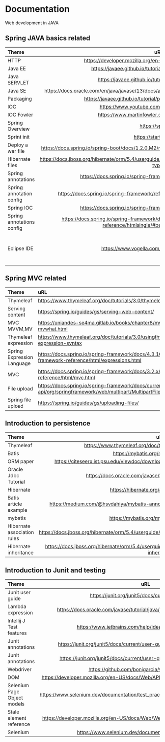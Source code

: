 # Documentation
Web development in JAVA

## Spring JAVA basics related
| Theme      | uRL | Comments     |
| :---        |    :----:   |          ---: |
| HTTP   | https://developer.mozilla.org/en-US/docs/Web/HTTP/Messages     |               |
| Java EE   | https://javaee.github.io/tutorial/overview005.html#BNABO     |               |
| Java SERVLET   |https://javaee.github.io/tutorial/servlets.html#BNAFD      |               |
| Java SE   |https://docs.oracle.com/en/java/javase/13/docs/api/java.base/java/util/jar/package-summary.html|               |
| Packaging   | https://javaee.github.io/tutorial/packaging003.html#BCGHAHGD|               |
| IOC   |https://www.youtube.com/watch?v=vFzP2SaMyA0|               |
| IOC Fowler   | https://www.martinfowler.com/articles/injection.html|               |
| Spring Overview   | https://spring.io/     |               |
| Sprint init   | https://start.spring.io/     |               |
|  Deploy a war file  | https://docs.spring.io/spring-boot/docs/1.2.0.M2/reference/html/howto-traditional-deployment.html |               |
|  Hibernate files  | https://docs.jboss.org/hibernate/orm/5.4/userguide/html_single/Hibernate_User_Guide.html#mapping-types|               |
| Spring annotations   | https://docs.spring.io/spring-framework/reference/core/beans.html     |               |
|  Spring annotation config  |https://docs.spring.io/spring-framework/reference/core/beans/annotation-config.html|               |
|  Spring IOC  |  https://docs.spring.io/spring-framework/reference/core/beans.html|               |
| Spring annotations config  | https://docs.spring.io/spring-framework/docs/4.3.27.RELEASE/spring-framework-reference/htmlsingle/#beans-annotation-config    |               |
| Eclipse IDE  | https://www.vogella.com/tutorials/eclipseide.html    | Eclipse as alternative to IntelliJ: an introduction              |



## Spring MVC related
| Theme      | uRL | Comments     |
| :---        |    :----   |          ---: |
|  Thymeleaf   |  https://www.thymeleaf.org/doc/tutorials/3.0/thymeleafspring.html           |               |
|  Serving content            | https://spring.io/guides/gs/serving-web-content/            |               |
|  MVC MVVM,MV            | https://uniandes-se4ma.gitlab.io/books/chapter8/mvc-mvvm-mv-mvwhat.html            |               |
|   Thymeleaf expression           |https://www.thymeleaf.org/doc/tutorials/3.0/usingthymeleaf.html#standard-expression-syntax             |               |
|  Spring Expression Language            | https://docs.spring.io/spring-framework/docs/4.3.10.RELEASE/spring-framework-reference/html/expressions.html            |               |
|   MVC           |  https://docs.spring.io/spring-framework/docs/3.2.x/spring-framework-reference/html/mvc.html           |               |
|   File upload           | https://docs.spring.io/spring-framework/docs/current/javadoc-api/org/springframework/web/multipart/MultipartFile.html            |               |
|     Spring file upload                    | https://spring.io/guides/gs/uploading-files/                          |


## Introduction to persistence 
| Theme      | uRL | Comments     |
| :---        |    :----:   |          ---: |
|  Thymeleaf   |  https://www.thymeleaf.org/doc/tutorials/3.0/thymeleafspring.html  |               |
| Batis   |  https://mybatis.org/mybatis-3/index.html  |               |
|  ORM paper  | https://citeseerx.ist.psu.edu/viewdoc/download?doi=10.1.1.457.1205&rep=rep1&type=pdf |               |
|  Oracle Jdbc Tutorial  |  https://docs.oracle.com/javase/tutorial/jdbc/overview/index.html |               |
|  Hibernate  |  https://hibernate.org/orm/what-is-an-orm/  |               |
|   Batis article example | https://medium.com/@hsvdahiya/mybatis-annotations-result-mapping-spring-79944ff74b84  |               |
|   mybatis |   https://mybatis.org/mybatis-3/java-api.html   |               |
|Hibernate association rules |https://docs.jboss.org/hibernate/orm/5.4/userguide/html_single/Hibernate_User_Guide.html#associations| |
|Hibernate inheritance |https://docs.jboss.org/hibernate/orm/5.4/userguide/html_single/Hibernate_User_Guide.html#entity-inheritance| |



## Introduction to Junit and testing 
| Theme      | uRL | Comments     |
| :---        |    :----:   |          ---: |
| Junit user guide   | https://junit.org/junit5/docs/current/user-guide/         |               |
|  Lambda expression  |https://docs.oracle.com/javase/tutorial/java/javaOO/lambdaexpressions.html          |               |
| Intellij J Test features   |https://www.jetbrains.com/help/idea/performing-tests.html          |               |
| Junit annotations   | https://junit.org/junit5/docs/current/user-guide/#writing-tests-annotations         |               |
| Junit annotations   |https://junit.org/junit5/docs/current/user-guide/#writing-tests-assertions          |               |
| Webdriver   | https://github.com/bonigarcia/webdrivermanager      |               |
| DOM   | https://developer.mozilla.org/en-US/docs/Web/API/Document_Object_Model/Introduction      |               |
| Selenium Page Object models   | https://www.selenium.dev/documentation/test_practices/encouraged/page_object_models/      |               |
|Stale element reference    |https://developer.mozilla.org/en-US/docs/Web/WebDriver/Errors/StaleElementReference       |               |
| Selenium   | https://www.selenium.dev/documentation/webdriver/waits/      |               |


